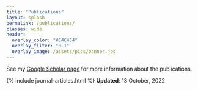 ```yaml
---
title: "Publications"
layout: splash
permalink: /publications/
classes: wide
header:
  overlay_color: "#C4C4C4"
  overlay_filter: "0.1"
  overlay_image: /assets/pics/banner.jpg
---
```

See my [Google Scholar page](https://scholar.google.com/citations?user=qTVJz0AAAAAJ&hl=en&oi=ao) for more information about the publications.

{% include journal-articles.html %}
__Updated__: 13 October, 2022

